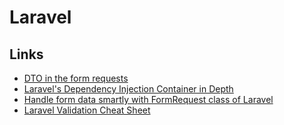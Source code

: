 # Laravel

## Links

* [DTO in the form requests](https://sandulat.com/mapping-requests-to-dtos-inside-form-requests/)
* [Laravel's Dependency Injection Container in Depth](https://gist.github.com/davejamesmiller/bd857d9b0ac895df7604dd2e63b23afe)
* [Handle form data smartly with FormRequest class of Laravel](https://mhsunny.medium.com/handle-form-data-smartly-with-formrequest-class-of-laravel-b95a1d8da0d1)
* [Laravel Validation Cheat Sheet](https://laravelarticle.com/laravel-validation-cheat-sheet)
